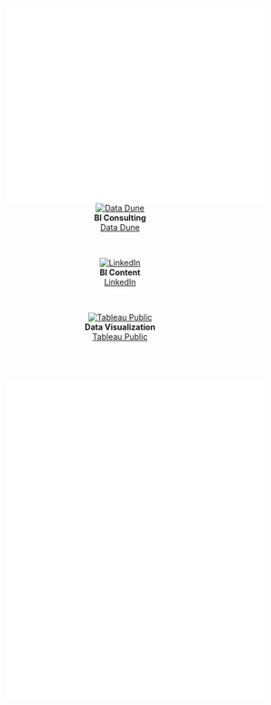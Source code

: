 [<img align="right" width="450" alt="" src="https://github.com/data-igor/data-igor/blob/main/github-metrics.svg?short_path=b18f250">](#)

<p align="center">
  <a href="https://DataDune.io">
    <img width="25" alt="Data Dune" src="https://datadune.io/wp-content/uploads/2022/09/Logo-circle-150x150-1-150x150.png">
  </a>
  <br>
  <strong>BI Consulting</strong>
  <br>
  <a href="https://DataDune.io">Data Dune</a>
</p>
<br>


<p align="center">
  <a href="http://linkedin.com/li/igor-garlowski">
    <img width="25" alt="LinkedIn" src="https://www.linkedin.com/favicon.ico">
  </a>
  <br>
  <strong>BI Content</strong>
  <br>
  <a href="http://linkedin.com/li/igor-garlowski">LinkedIn</a>
</p>
<br>


<p align="center">
  <a href="https://public.tableau.com/app/profile/igor.garlowski/vizzes">
    <img width="25" alt="Tableau Public" src="https://www.tableau.com/favicon.ico">
  </a>
  <br>
  <strong>Data Visualization</strong>
  <br>
  <a href="https://public.tableau.com/app/profile/igor.garlowski/vizzes">Tableau Public</a>
</p>

<br><br><br>
[<img align="right" width="450" alt="" src="https://github.com/data-igor/data-igor/blob/main/isocalendar.svg">](#)
[<img align="right" width="450" alt="" src="https://github.com/data-igor/data-igor/blob/main/achievements.svg">](#)



